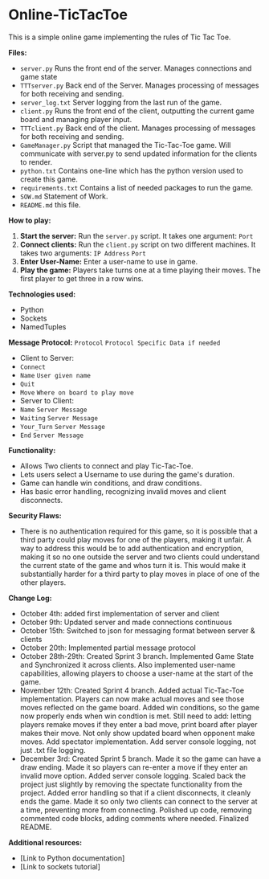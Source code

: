# Online-TicTacToe
This is a simple online game implementing the rules of Tic Tac Toe.

**Files:**
* `server.py` Runs the front end of the server. Manages connections and game state
* `TTTserver.py` Back end of the Server. Manages processing of messages for both receiving and sending.
* `server_log.txt` Server logging from the last run of the game.
* `client.py` Runs the front end of the client, outputting the current game board and managing player input.
* `TTTclient.py` Back end of the client. Manages processing of messages for both receiving and sending.
* `GameManager.py` Script that managed the Tic-Tac-Toe game. Will communicate with server.py to send updated information for the clients to render.
* `python.txt` Contains one-line which has the python version used to create this game.
* `requirements.txt` Contains a list of needed packages to run the game.
* `SOW.md` Statement of Work.
* `README.md` this file.

**How to play:**
1. **Start the server:** Run the `server.py` script. It takes one argument: `Port`
2. **Connect clients:** Run the `client.py` script on two different machines. It takes two arguments: `IP Address` `Port`
3. **Enter User-Name:** Enter a user-name to use in game.
4. **Play the game:** Players take turns one at a time playing their moves. The first player to get three in a row wins.

**Technologies used:**
* Python
* Sockets
* NamedTuples

**Message Protocol:** `Protocol` `Protocol Specific Data if needed`
* Client to Server:
* `Connect`
* `Name` `User given name`
* `Quit`
* `Move` `Where on board to play move`
* Server to Client:
* `Name` `Server Message`
* `Waiting` `Server Message`
* `Your_Turn` `Server Message`
* `End` `Server Message`

**Functionality:**
* Allows Two clients to connect and play Tic-Tac-Toe.
* Lets users select a Username to use during the game's duration.
* Game can handle win conditions, and draw conditions.
* Has basic error handling, recognizing invalid moves and client disconnects.

**Security Flaws:**
* There is no authentication required for this game, so it is possible that a third party could play moves for one of the players, making it unfair. A way to address this would be to add authentication and encryption, making it so no one outside the server and two clients could understand the current state of the game and whos turn it is. This would make it substantially harder for a third party to play moves in place of one of the other players.

**Change Log:**
* October 4th: added first implementation of server and client
* October 9th: Updated server and made connections continuous
* October 15th: Switched to json for messaging format between server & clients
* October 20th: Implemented partial message protocol
* October 28th-29th: Created Sprint 3 branch. Implemented Game State and Synchronized it across clients. Also implemented user-name capabilities, allowing players to choose a user-name at the start of the game.
* November 12th: Created Sprint 4 branch. Added actual Tic-Tac-Toe implementation. Players can now make actual moves and see those moves reflected on the game board. Added win conditions, so the game now properly ends when win condtion is met. Still need to add: letting players remake moves if they enter a bad move, print board after player makes their move. Not only show updated board when opponent make moves. Add spectator implementation. Add server console logging, not just .txt file logging.
* December 3rd: Created Sprint 5 branch. Made it so the game can have a draw ending. Made it so players can re-enter a move if they enter an invalid move option. Added server console logging. Scaled back the project just slightly by removing the spectate functionality from the project. Added error handling so that if a client disconnects, it cleanly ends the game. Made it so only two clients can connect to the server at a time, preventing more from connecting. Polished up code, removing commented code blocks, adding comments where needed. Finalized README.

**Additional resources:**
* [Link to Python documentation]
* [Link to sockets tutorial]
